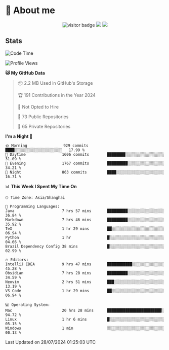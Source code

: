 <!-- ![](https://youpai.roccoshi.top/img/20200804214216.png) -->

# 🧐 About me
 
<p align="center">
<img src="https://visitor-badge.laobi.icu/badge?page_id=Lincest.Lincest&title=hits" alt="visitor badge"/>
<a href="mailto:imroccoshi@gmail.com"><img src="https://img.shields.io/badge/gmail-imroccoshi%40gmail.com-red"></a>
<a href="https://blog.roccoshi.top"><img src="https://img.shields.io/badge/blog-roccoshi-green"></a>
</p>

## Stats

<!--START_SECTION:waka-->
![Code Time](http://img.shields.io/badge/Code%20Time-1%2C439%20hrs%2046%20mins-blue)

![Profile Views](http://img.shields.io/badge/Profile%20Views-1-blue)

**🐱 My GitHub Data** 

> 📦 2.2 MB Used in GitHub's Storage 
 > 
> 🏆 191 Contributions in the Year 2024
 > 
> 🚫 Not Opted to Hire
 > 
> 📜 73 Public Repositories 
 > 
> 🔑 65 Private Repositories 
 > 
**I'm a Night 🦉** 

```text
🌞 Morning                929 commits         ████░░░░░░░░░░░░░░░░░░░░░   17.99 % 
🌆 Daytime                1606 commits        ████████░░░░░░░░░░░░░░░░░   31.09 % 
🌃 Evening                1767 commits        █████████░░░░░░░░░░░░░░░░   34.21 % 
🌙 Night                  863 commits         ████░░░░░░░░░░░░░░░░░░░░░   16.71 % 
```


📊 **This Week I Spent My Time On** 

```text
🕑︎ Time Zone: Asia/Shanghai

💬 Programming Languages: 
Java                     7 hrs 57 mins       █████████░░░░░░░░░░░░░░░░   36.84 % 
Markdown                 7 hrs 46 mins       █████████░░░░░░░░░░░░░░░░   35.92 % 
TeX                      1 hr 29 mins        ██░░░░░░░░░░░░░░░░░░░░░░░   06.94 % 
Python                   1 hr                █░░░░░░░░░░░░░░░░░░░░░░░░   04.66 % 
Brazil Dependency Config 38 mins             █░░░░░░░░░░░░░░░░░░░░░░░░   02.99 % 

🔥 Editors: 
IntelliJ IDEA            9 hrs 47 mins       ███████████░░░░░░░░░░░░░░   45.28 % 
Obsidian                 7 hrs 28 mins       █████████░░░░░░░░░░░░░░░░   34.59 % 
Neovim                   2 hrs 51 mins       ███░░░░░░░░░░░░░░░░░░░░░░   13.19 % 
VS Code                  1 hr 29 mins        ██░░░░░░░░░░░░░░░░░░░░░░░   06.94 % 

💻 Operating System: 
Mac                      20 hrs 28 mins      ████████████████████████░   94.72 % 
Linux                    1 hr 6 mins         █░░░░░░░░░░░░░░░░░░░░░░░░   05.15 % 
Windows                  1 min               ░░░░░░░░░░░░░░░░░░░░░░░░░   00.13 % 
```


 Last Updated on 28/07/2024 01:25:03 UTC
<!--END_SECTION:waka-->


